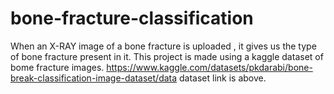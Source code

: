 # bone-fracture-classification
When an X-RAY image of a bone fracture is uploaded , it gives us the type of bone fracture present in it.
This project is made using a kaggle dataset of bome fracture images.
https://www.kaggle.com/datasets/pkdarabi/bone-break-classification-image-dataset/data
dataset link is above.
